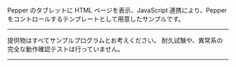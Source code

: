 Pepper のタブレットに HTML ページを表示、JavaScript 連携により、Pepper をコントロールするテンプレートとして用意したサンプルです。

****
提供物はすべてサンプルプログラムとお考えください。
耐久試験や、異常系の完全な動作確認テストは行っていません。
****
